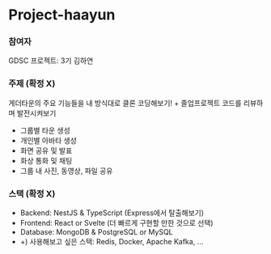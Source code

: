 # Project-haayun
### 참여자
GDSC 프로젝트: 3기 김하연

### 주제 (확정 X)
게더타운의 주요 기능들을 내 방식대로 클론 코딩해보기! + 졸업프로젝트 코드를 리뷰하며 발전시켜보기
- 그룹별 타운 생성
- 개인별 아바타 생성
- 화면 공유 및 발표 
- 화상 통화 및 채팅
- 그룹 내 사진, 동영상, 파일 공유

### 스택 (확정 X)
- Backend: NestJS & TypeScript (Express에서 탈출해보기)
- Frontend: React or Svelte (더 빠르게 구현할 만한 것으로 선택)
- Database: MongoDB & PostgreSQL or MySQL
- +) 사용해보고 싶은 스택: Redis, Docker, Apache Kafka, ...
